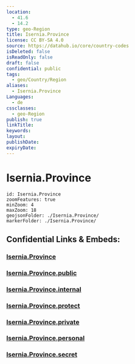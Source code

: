 ```yaml
---
location:
  - 41.6
  - 14.2
type: geo-Region
title: Isernia.Province
license: CC BY-SA 4.0
source: https://datahub.io/core/country-codes
isDeleted: false
isReadOnly: false
draft: false
confidential: public
tags:
  - geo/Country/Region
aliases:
  - Isernia.Province
Languages:
  - de
cssclasses:
  - geo-Region
publish: true
linkTitle:
keywords:
layout:
publishDate:
expiryDate:
---
```


# Isernia.Province

```leaflet
id: Isernia.Province
zoomFeatures: true 
minZoom: 4 
maxZoom: 18
geojsonFolder: ./Isernia.Province/
markerFolder: ./Isernia.Province/
```


## Confidential Links & Embeds: 

### [Isernia.Province](/_Standards/Earth/Continent/Europe/Europe~South/Italy/regions~Italy/Molise/Isernia.Province.md) 

### [Isernia.Province.public](/_public/Earth/Continent/Europe/Europe~South/Italy/regions~Italy/Molise/Isernia.Province.public.md) 

### [Isernia.Province.internal](/_internal/Earth/Continent/Europe/Europe~South/Italy/regions~Italy/Molise/Isernia.Province.internal.md) 

### [Isernia.Province.protect](/_protect/Earth/Continent/Europe/Europe~South/Italy/regions~Italy/Molise/Isernia.Province.protect.md) 

### [Isernia.Province.private](/_private/Earth/Continent/Europe/Europe~South/Italy/regions~Italy/Molise/Isernia.Province.private.md) 

### [Isernia.Province.personal](/_personal/Earth/Continent/Europe/Europe~South/Italy/regions~Italy/Molise/Isernia.Province.personal.md) 

### [Isernia.Province.secret](/_secret/Earth/Continent/Europe/Europe~South/Italy/regions~Italy/Molise/Isernia.Province.secret.md)

